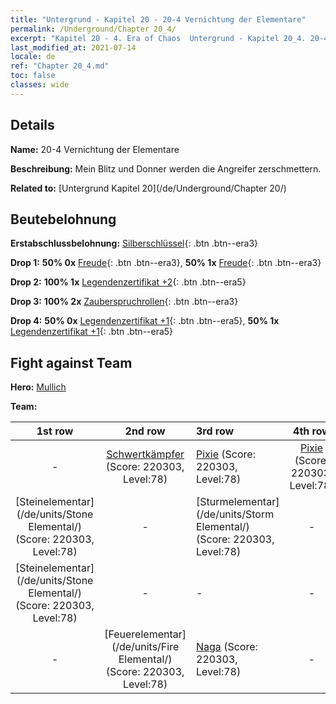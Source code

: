 ```yaml
---
title: "Untergrund - Kapitel 20 - 20-4 Vernichtung der Elementare"
permalink: /Underground/Chapter 20_4/
excerpt: "Kapitel 20 - 4. Era of Chaos  Untergrund - Kapitel 20_4. 20-4 Vernichtung der Elementare"
last_modified_at: 2021-07-14
locale: de
ref: "Chapter 20_4.md"
toc: false
classes: wide
---
```


## Details

 **Name:** 20-4 Vernichtung der Elementare

 **Beschreibung:** Mein Blitz und Donner werden die Angreifer zerschmettern.

 **Related to:** [Untergrund Kapitel 20](/de/Underground/Chapter 20/)

## Beutebelohnung

 **Erstabschlussbelohnung:** [Silberschlüssel](/ItemsDE/con_693/){: .btn .btn--era3}

 **Drop 1:** **50% 0x** [Freude](/ItemsDE/her_424/){: .btn .btn--era3}, **50% 1x** [Freude](/ItemsDE/her_424/){: .btn .btn--era3}

 **Drop 2:** **100% 1x** [Legendenzertifikat +2](/ItemsDE/mat_81/){: .btn .btn--era5}

 **Drop 3:** **100% 2x** [Zauberspruchrollen](/ItemsDE/con_694/){: .btn .btn--era3}

 **Drop 4:** **50% 0x** [Legendenzertifikat +1](/ItemsDE/mat_74/){: .btn .btn--era5}, **50% 1x** [Legendenzertifikat +1](/ItemsDE/mat_74/){: .btn .btn--era5}


## Fight against Team
 **Hero:** [Mullich](/de/heroes/Mullich/)

 **Team:**


  | 1st row | 2nd row | 3rd row | 4th row |
  |:----:|:----:|:----|:----:|
  | - | [Schwertkämpfer](/de/units/Swordsman/) (Score: 220303, Level:78)  | [Pixie](/de/units/Sprite/) (Score: 220303, Level:78)  | [Pixie](/de/units/Sprite/) (Score: 220303, Level:78)  |
  | [Steinelementar](/de/units/Stone Elemental/) (Score: 220303, Level:78)  | - | [Sturmelementar](/de/units/Storm Elemental/) (Score: 220303, Level:78)  | - |
  | [Steinelementar](/de/units/Stone Elemental/) (Score: 220303, Level:78)  | - | - | - |
  | - | [Feuerelementar](/de/units/Fire Elemental/) (Score: 220303, Level:78)  | [Naga](/de/units/Naga/) (Score: 220303, Level:78)  | - |


